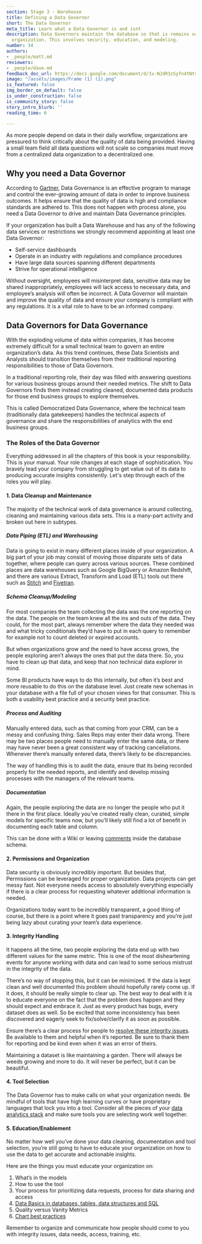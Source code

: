 ```yaml
---
section: Stage 3 - Warehouse
title: Defining a Data Governor
short: The Data Governor
meta_title: Learn what a Data Governor is and isnt
description: Data Governors maintain the database so that is remains valuable to an
  organization. This involves security, education, and modeling.
number: 34
authors:
- _people/matt.md
reviewers:
- _people/dave.md
feedback_doc_url: https://docs.google.com/document/d/1v-NJdR3zSyfn4tNtvoTLM_52SJbS2lVLudaSVxlRXdw/edit?usp=sharing
image: "/assets/images/Frame (1) (1).png"
is_featured: false
img_border_on_default: false
is_under_construction: false
is_community_story: false
story_intro_blurb: ''
reading_time: 6

---
```

As more people depend on data in their daily workflow, organizations are pressured to think critically about the quality of data being provided. Having a small team field all data questions will not scale so companies must move from a centralized data organization to a decentralized one.

## Why you need a Data Governor

According to [Gartner](https://www.gartner.com/webinar/1884416), Data Governance is an effective program to manage and control the ever-growing amount of data in order to improve business outcomes. It helps ensure that the quality of data is high and compliance standards are adhered to. This does not happen with process alone, you need a Data Governor to drive and maintain Data Governance principles.

If your organization has built a Data Warehouse and has any of the following data services or restrictions we strongly recommend appointing at least one Data Governor:

* Self-service dashboards
* Operate in an industry with regulations and compliance procedures
* Have large data sources spanning different departments
* Strive for operational intelligence

Without oversight, employees will misinterpret data, sensitive data may be shared inappropriately, employees will lack access to necessary data, and employee’s analysis will often be incorrect. A Data Governor will maintain and improve the quality of data and ensure your company is compliant with any regulations. It is a vital role to have to be an informed company.

## Data Governors for Data Governance

With the exploding volume of data within companies, it has become extremely difficult for a small technical team to govern an entire organization’s data. As this trend continues, these Data Scientists and Analysts should transition themselves from their traditional reporting responsibilities to those of Data Governors.

In a traditional reporting role, their day was filled with answering questions for various business groups around their needed metrics. The shift to Data Governors finds them instead creating cleaned, documented data products for those end business groups to explore themselves.

This is called Democratized Data Governance, where the technical team (traditionally data gatekeepers) handles the technical aspects of governance and share the responsibilities of analytics with the end business groups.

### The Roles of the Data Governor

Everything addressed in all the chapters of this book is your responsibility. This is your manual. Your role changes at each stage of sophistication. You bravely lead your company from struggling to get value out of its data to producing accurate insights consistently. Let's step through each of the roles you will play.

#### 1. Data Cleanup and Maintenance

The majority of the technical work of data governance is around collecting, cleaning and maintaining various data sets. This is a many-part activity and broken out here in subtypes.

##### Data Piping (ETL) and Warehousing

Data is going to exist in many different places inside of your organization. A big part of your job may consist of moving those disparate sets of data together, where people can query across various sources. These combined places are data warehouses such as Google BigQuery or Amazon Redshift, and there are various Extract, Transform and Load (ETL) tools out there such as [Stitch](https://www.stitchdata.com/) and [Fivetran](https://fivetran.com/).

##### Schema Cleanup/Modeling

For most companies the team collecting the data was the one reporting on the data. The people on the team knew all the ins and outs of the data. They could, for the most part, always remember where the data they needed was and what tricky conditionals they’d have to put in each query to remember for example not to count deleted or expired accounts.

But when organizations grow and the need to have access grows, the people exploring aren’t always the ones that put the data there. So, you have to clean up that data, and keep that non technical data explorer in mind.

Some BI products have ways to do this internally, but often it’s best and more reusable to do this on the database level. Just create new schemas in your database with a file full of your chosen views for that consumer. This is both a usability best practice and a security best practice.

##### Process and Auditing

Manually entered data, such as that coming from your CRM, can be a messy and confusing thing. Sales Reps may enter their data wrong. There may be two places people need to manually enter the same data, or there may have never been a great consistent way of tracking cancellations. Whenever there’s manually entered data, there’s likely to be discrepancies.

The way of handling this is to audit the data, ensure that its being recorded properly for the needed reports, and identify and develop missing processes with the managers of the relevant teams.

##### Documentation

Again, the people exploring the data are no longer the people who put it there in the first place. Ideally you’ve created really clean, curated, simple models for specific teams now, but you’ll likely still find a lot of benefit in documenting each table and column.

This can be done with a Wiki or leaving [comments](https://www.postgresql.org/docs/9.1/static/sql-comment.html) inside the database schema.

#### 2. Permissions and Organization

Data security is obviously incredibly important. But besides that, Permissions can be leveraged for proper organization. Data projects can get messy fast. Not everyone needs access to absolutely everything especially if there is a clear process for requesting whatever additional information is needed.

Organizations today want to be incredibly transparent, a good thing of course, but there is a point where it goes past transparency and you’re just being lazy about curating your team’s data experience.

#### 3. Integrity Handling

It happens all the time, two people exploring the data end up with two different values for the same metric. This is one of the most disheartening events for anyone working with data and can lead to some serious mistrust in the integrity of the data.

There’s no way of stopping this, but it can be minimized. If the data is kept clean and well documented this problem should hopefully rarely come up. If it does, it should be really simple to clear up. The best way to deal with it is to educate everyone on the fact that the problem does happen and they should expect and embrace it. Just as every product has bugs, every dataset does as well. So be excited that some inconsistency has been discovered and eagerly seek to fix/solve/clarify it as soon as possible.

Ensure there’s a clear process for people to [resolve these integrity issues](https://blog.chartio.com/posts/the-boy-scout-rule-for-data?__hstc=113363352.6920fcda53fdf2ee28039771c1e0c8c6.1550863621442.1569617804976.1569624716821.265&__hssc=113363352.9.1569624716821&__hsfp=863061177). Be available to them and helpful when it’s reported. Be sure to thank them for reporting and be kind even when it was an error of theirs.

Maintaining a dataset is like maintaining a garden. There will always be weeds growing and more to do. It will never be perfect, but it can be beautiful.

#### 4. Tool Selection

The Data Governor has to make calls on what your organization needs. Be mindful of tools that have high learning curves or have proprietary languages that lock you into a tool. Consider all the pieces of your [data analytics stack](https://dataschool.com/data-governance/evaluating-data-stack-technologies/) and make sure tools you are selecting work well together.

#### 5. Education/Enablement

No matter how well you’ve done your data cleaning, documentation and tool selection, you’re still going to have to educate your organization on how to use the data to get accurate and actionable insights.

Here are the things you must educate your organization on:

1. What’s in the models
2. How to use the tool
3. Your process for prioritizing data requests, process for data sharing and access
4. [Data Basics in databases, tables, data structures and SQL](https://dataschool.com/how-to-teach-people-sql/)
5. Quality versus Vanity Metrics
6. [Chart best practices](https://dataschool.com/how-to-design-a-dashboard/what-makes-a-great-dashboard-aces/)

Remember to organize and communicate how people should come to you with integrity issues, data needs, access, training, etc.
